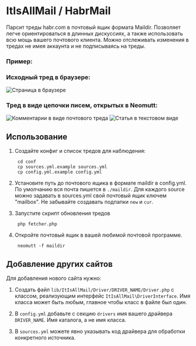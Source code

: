 # ItIsAllMail / HabrMail

Парсит треды habr.com в почтовый ящик формата Maildir. Позволяет легче ориентироваться в длинных дискуссиях, а также использовать всю мощь вашего почтового клиента. Можно отслеживать изменения в тредах не имея аккаунта и не подписываясь на треды.

### Пример:

### Исходный тред в браузере:

![Страница в браузере](https://raw.githubusercontent.com/zargener/habrmail/master/doc/source_page.png)

### Тред в виде цепочки писем, открытых в Neomutt:
![Комментарии в виде почтового треда](https://raw.githubusercontent.com/zargener/habrmail/master/doc/thread_list.png)
![Статья в текстовом виде](https://raw.githubusercontent.com/zargener/habrmail/master/doc/article_texted.png)


## Использование

1. Создайте конфиг и список тредов для наблюдения:

        cd conf
        cp sources.yml.example sources.yml
        cp config.yml.example config.yml
        
2. Установите путь до почтового ящика в формате maildir в config.yml. По умолчанию вся почта пишется в `./maildir`. Для каждого source можно задавать в sources.yml свой почтовый ящик ключем "mailbox". Не забывайте создавать подпапки `new` и `cur`.

3. Запустите скрипт обновления тредов

        php fetcher.php
        
4. Откройте почтовый ящик в вашей любимой почтовой программе.

        neomutt -f maildir
        

## Добавление других сайтов

Для добавления нового сайта нужно:

1) Создать файл `lib/ItIsAllMail/Driver/DRIVER_NAME/Driver.php` с классом, реализующим интерфейс `ItIsAllMail\DriverInterface`. Имя класса может быть любым, главное чтобы класс в файле был один.

2) В `config.yml` добавьте с секцию `drivers` имя вашего драйвера `DRIVER_NAME`. Имя каталога, а не имя класса.

3) В `sources.yml` можете явно указывать код драйвера для обработки конкретного источника.
